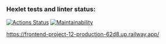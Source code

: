 ### Hexlet tests and linter status:
[![Actions Status](https://github.com/semenChe/frontend-project-12/workflows/hexlet-check/badge.svg)](https://github.com/semenChe/frontend-project-12/actions)
[![Maintainability](https://api.codeclimate.com/v1/badges/8dfa8c48464bd1a0a11e/maintainability)](https://codeclimate.com/github/semenChe/frontend-project-12/maintainability)


https://frontend-project-12-production-62d8.up.railway.app/